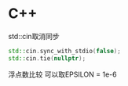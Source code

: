 # C++

std::cin取消同步

```c++
std::cin.sync_with_stdio(false);
std::cin.tie(nullptr);
```

浮点数比较 可以取EPSILON = 1e-6